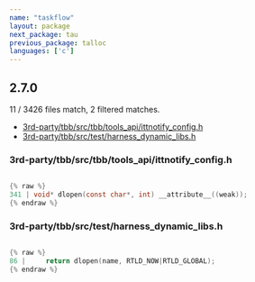 ```yaml
---
name: "taskflow"
layout: package
next_package: tau
previous_package: talloc
languages: ['c']
---
```

## 2.7.0
11 / 3426 files match, 2 filtered matches.

 - [3rd-party/tbb/src/tbb/tools_api/ittnotify_config.h](#3rd-partytbbsrctbbtools_apiittnotify_configh)
 - [3rd-party/tbb/src/test/harness_dynamic_libs.h](#3rd-partytbbsrctestharness_dynamic_libsh)

### 3rd-party/tbb/src/tbb/tools_api/ittnotify_config.h

```c

{% raw %}
341 | void* dlopen(const char*, int) __attribute__((weak));
{% endraw %}

```
### 3rd-party/tbb/src/test/harness_dynamic_libs.h

```c

{% raw %}
86 |     return dlopen(name, RTLD_NOW|RTLD_GLOBAL);
{% endraw %}

```